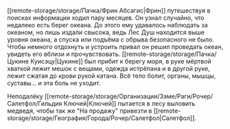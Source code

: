 [[remote-storage/storage/Пачка/Фрин Абсагис|Фрин]] путешествуя в поисках информации ходил пару месяцев. Он узнал случайно, что недалеко есть берег океана. До этого ему удавалось наблюдать за океаном, но лишь издали свысока, ведь Лес Душ находится выше уровня океана, а спуска или подъёма с обрыва безопасного не было. Чтобы немного отдохнуть и устроить привал он решил проведать океан, увидеть его вблизи и прочувствовать.
[[remote-storage/storage/Пачка/Цукине Куисэцу|Цукине]] был прибит к берегу моря, в руке мёртвой хваткой лежит мешок с вещами, одежда истрёпана и в другой руке, лежит сжатая до крови рукой катана. Всё тело болит, органы, мышцы, суставы... и эта боль не уходит.

Неподалёку [[remote-storage/storage/Организации/Зэме/Раги/Рочер/Салетфол/Гильдия Ключей|Ключей]] пытается в лесу выловить медведя, чтобы так же "На продажу" привезти в [[remote-storage/storage/География/Города/Рочер/Салетфол|Салетфол]].

